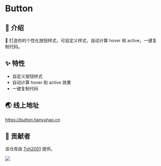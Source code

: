 # Button

## 🤟 介绍

🍭 打造你的个性化按钮样式，可自定义样式，自动计算 hover 和 active，一键复制代码。

## ✨ 特性

- 自定义按钮样式
- 自动计算 hover 和 active 效果
- 一键复制代码

## 🌏 线上地址

https://button.tianyuhao.cn

## 🙏 贡献者

该仓库由 [Tyh2001](https://github.com/Tyh2001) 提供。

![](https://tianyuhao.cn/images/auto/weixin.png)
